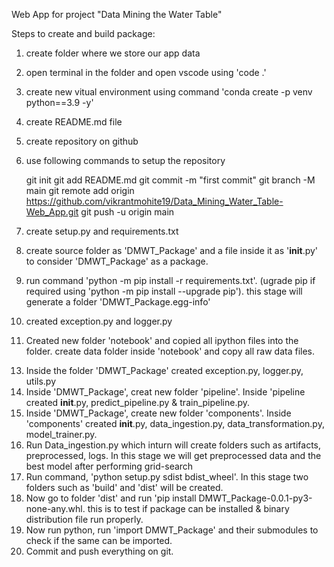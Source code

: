 Web App for project "Data Mining the Water Table"


Steps to create and build package:

1. create folder where we store our app data
2. open terminal in the folder and open vscode using 'code .'
3. create new vitual environment using command 'conda create -p venv python==3.9 -y'
4. create README.md file
5. create repository on github
6. use following commands to setup the repository

    git init
    git add README.md
    git commit -m "first commit"
    git branch -M main
    git remote add origin https://github.com/vikrantmohite19/Data_Mining_Water_Table-Web_App.git
    git push -u origin main

7. create setup.py and requirements.txt
8. create source folder as 'DMWT_Package' and a file inside it as '__init__.py' to consider 'DMWT_Package' as a package. 
9. run command 'python -m pip install -r requirements.txt'. (ugrade pip if required using 'python -m pip install --upgrade pip'). this stage will generate a folder 'DMWT_Package.egg-info' 
10. created exception.py and logger.py
11. Created new folder 'notebook' and copied all ipython files into the folder. create data folder inside 'notebook' and copy all raw data files.
<!-- 12. Then to run ipython notebooks , had to run the command in terminal "conda install ipykernel --update-deps --force-reinstall" to install ipykernal. -->
13. Inside the folder 'DMWT_Package' created exception.py, logger.py, utils.py
14. Inside 'DMWT_Package', creat new folder 'pipeline'. Inside 'pipeline created __init__.py, predict_pipeline.py & train_pipeline.py.
15. Inside 'DMWT_Package', create new folder 'components'. Inside 'components' created __init__.py, data_ingestion.py, data_transformation.py, model_trainer.py.
16. Run Data_ingestion.py which inturn will create folders such as artifacts, preprocessed, logs. In this stage we will get preprocessed data and the best model after performing grid-search
17. Run command,  'python setup.py sdist bdist_wheel'. In this stage two folders such as 'build' and 'dist' will be created.
18. Now go to folder 'dist' and run 'pip install DMWT_Package-0.0.1-py3-none-any.whl. this is to test if package can be installed & binary distribution file run properly. 
19. Now run python, run 'import DMWT_Package' and their submodules to check if the same can be imported. 
20. Commit and push everything on git.

